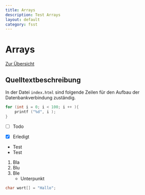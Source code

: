 ```yaml
---
title: Arrays
description: Test Arrays
layout: default
category: fsst
---
```


# Arrays

[Zur Übersicht](../index.md)

## Quelltextbeschreibung

In der Datei `index.html` sind folgende Zeilen für den Aufbau der Datenbankverbindung zuständig.

```c
for (int i = 0; i < 100; i ++ ){
    printf ("%d", i );
}
```


-[ ] Todo
-[x] Erledigt


* Test
* Test

1. Bla
1. Blu
1. Ble
    * Unterpunkt

```c
char wort[] = "Hallo";
```
